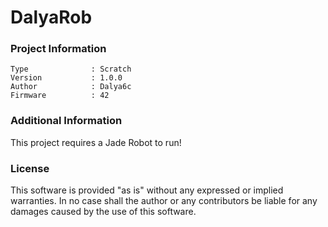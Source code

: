 DalyaRob
================



### Project Information
```
Type              : Scratch
Version           : 1.0.0
Author            : Dalya6c
Firmware          : 42
```

### Additional Information
This project requires a Jade Robot to run!

### License
This software is provided "as is" without any expressed or implied warranties.  In no case shall the author or any contributors be liable for any damages caused by the use of this software.


